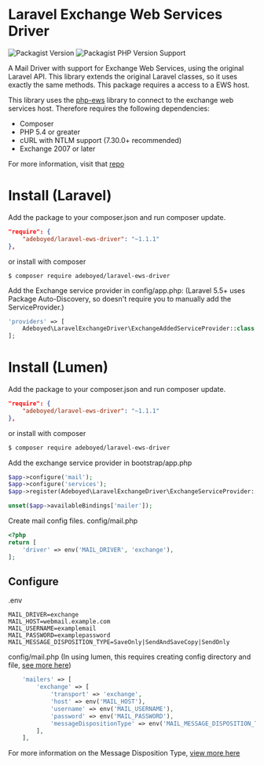 Laravel Exchange Web Services Driver
====

![Packagist Version](https://img.shields.io/packagist/v/adeboyed/laravel-ews-driver)
![Packagist PHP Version Support](https://img.shields.io/packagist/php-v/adeboyed/laravel-ews-driver)


A Mail Driver with support for Exchange Web Services, using the original Laravel API. This library extends the original Laravel classes, so it uses exactly the same methods.
This package requires a access to a EWS host.

This library uses the [php-ews](https://github.com/jamesiarmes/php-ews/) library to connect to the exchange web services host.
Therefore requires the following dependencies:

* Composer
* PHP 5.4 or greater
* cURL with NTLM support (7.30.0+ recommended)
* Exchange 2007 or later

For more information, visit that [repo](https://github.com/jamesiarmes/php-ews/)

# Install (Laravel)

Add the package to your composer.json and run composer update.
```json
"require": {
    "adeboyed/laravel-ews-driver": "~1.1.1"
},
```

or install with composer
```
$ composer require adeboyed/laravel-ews-driver
```

Add the Exchange service provider in config/app.php:
(Laravel 5.5+ uses Package Auto-Discovery, so doesn't require you to manually add the ServiceProvider.)
```php
'providers' => [
    Adeboyed\LaravelExchangeDriver\ExchangeAddedServiceProvider::class
];
```

# Install (Lumen)

Add the package to your composer.json and run composer update.
```json
"require": {
    "adeboyed/laravel-ews-driver": "~1.1.1"
},
```

or install with composer
```bash
$ composer require adeboyed/laravel-ews-driver
```

Add the exchange service provider in bootstrap/app.php
```php
$app->configure('mail');
$app->configure('services');
$app->register(Adeboyed\LaravelExchangeDriver\ExchangeServiceProvider::class);

unset($app->availableBindings['mailer']);
```

Create mail config files.
config/mail.php
```php
<?php
return [
    'driver' => env('MAIL_DRIVER', 'exchange'),
];
```

## Configure

.env
```
MAIL_DRIVER=exchange
MAIL_HOST=webmail.example.com
MAIL_USERNAME=examplemail
MAIL_PASSWORD=examplepassword
MAIL_MESSAGE_DISPOSITION_TYPE=SaveOnly|SendAndSaveCopy|SendOnly
```

config/mail.php (In using lumen, this requires creating config directory and file, [see more here](https://lumen.laravel.com/docs/5.7/mail))
```php
    'mailers' => [
        'exchange' => [
            'transport' => 'exchange',
            'host' => env('MAIL_HOST'),
            'username' => env('MAIL_USERNAME'),
            'password' => env('MAIL_PASSWORD'),
            'messageDispositionType' => env('MAIL_MESSAGE_DISPOSITION_TYPE') // Optional, default: SendAndSaveCopy
        ],
    ],
```

For more information on the Message Disposition Type, [view more here](https://github.com/jamesiarmes/php-ews/blob/master/src/Enumeration/MessageDispositionType.php)